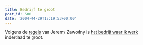 ```yaml
---
title: Bedrijf te groot
post_id: 580
date: '2004-04-29T17:19:53+00:00'
---
```

Volgens de [regels](http://jeremy.zawodny.com/blog/archives/001939.html) van Jeremy Zawodny is [het bedrijf waar ik werk](http://www.nn.nl) inderdaad te groot.